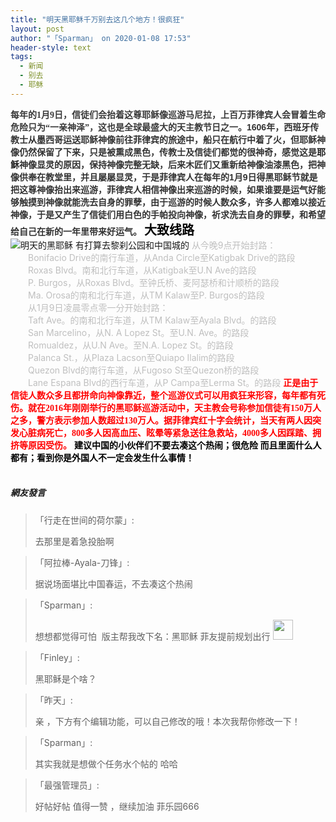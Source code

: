 ```yaml
---
title: "明天黑耶稣千万别去这几个地方！很疯狂"
layout: post
author: "「Sparman」 on 2020-01-08 17:53"
header-style: text
tags:
  - 新闻
  - 别去
  - 耶稣
---
```


<strong style="margin: 0px; padding: 0px; -webkit-tap-highlight-color: rgba(0, 0, 0, 0);"><span style="color: rgb(51, 51, 51); font-family: arial, 宋体, sans-serif; font-size: 14px; text-indent: 28px; background-color: rgb(255, 255, 255);"><span style="color: rgb(57, 57, 57); font-family: 宋体; background-color: rgb(255, 255, 255);">每年的1月9日，信徒们会抬着这尊耶稣像巡游马尼拉，上百万菲律宾人会冒着生命危险只为“一亲神泽”，这也是全球最盛大的天主教节日之一。</span>1606年，西班牙传教士从墨西哥运送耶稣神像前往菲律宾的旅途中，船只在航行中着了火，但耶稣神像仍然保留了下来，只是被熏成黑色，传教士及信徒们都觉的很神奇，感觉这是</span>耶稣<span style="color: rgb(51, 51, 51); font-family: arial, 宋体, sans-serif; font-size: 14px; text-indent: 28px; background-color: rgb(255, 255, 255);">神像显灵的原因，保持神像完整无缺，后来木匠们又重新给神像油漆黑色，把神像供奉在教堂里，并且屡屡显灵，于是菲律宾人在每年的1月9日得黑耶稣节就是把这尊神像抬出来巡游，菲律宾人相信神像出来巡游的时候，如果谁要是运气好能够触摸到神像就能洗去自身的罪孽，由于巡游的时候人数众多，许多人都难以接近神像，于是又产生了信徒们用白色的手帕投向神像，祈求洗去自身的罪孽，和希望给自己在新的一年里带来好运气。</span></strong>
<span style="font-size: 20px; color: rgb(0, 0, 0);"><strong><span style="font-size: 20px;">大致线路</span></strong></span><br>
<img src="https://36img.com/uploads/image/1578470027_9277.png?x-oss-process=style/mark" title="明天的黑耶稣 有打算去黎刹公园和中国城的" alt="明天的黑耶稣 有打算去黎刹公园和中国城的">
<span style="color: rgb(191, 191, 191);">从今晚9点开始封路：</span>
<br><span style="color: rgb(191, 191, 191);">　　Bonifacio Drive的南行车道，从Anda Circle至Katigbak Drive的路段</span>
<br><span style="color: rgb(191, 191, 191);">　　Roxas Blvd。南和北行车道，从Katigbak至U.N Ave的路段</span>
<br><span style="color: rgb(191, 191, 191);">　　P. Burgos，从Roxas Blvd。至钟氏桥、麦阿瑟桥和计顺桥的路段</span>
<br><span style="color: rgb(191, 191, 191);">　　Ma. Orosa的南和北行车道，从TM Kalaw至P. Burgos的路段</span>
<br><span style="color: rgb(191, 191, 191);">　　从1月9日凌晨零点零一分开始封路：</span>
<br><span style="color: rgb(191, 191, 191);">　　Taft Ave。的南和北行车道，从TM Kalaw至Ayala Blvd。的路段</span>
<br><span style="color: rgb(191, 191, 191);">　　San Marcelino，从N. A Lopez St。至U.N. Ave。的路段</span>
<br><span style="color: rgb(191, 191, 191);">　　Romualdez，从U.N Ave。至N.A. Lopez St。的路段</span>
<br><span style="color: rgb(191, 191, 191);">　　Palanca St.，从Plaza Lacson至Quiapo Ilalim的路段</span>
<br><span style="color: rgb(191, 191, 191);">　　Quezon Blvd的南行车道，从Fugoso St至Quezon桥的路段</span>
<br><span style="color: rgb(191, 191, 191);">　　Lane Espana Blvd的西行车道，从P Campa至Lerma St。的路段</span>
<span style="color: rgb(255, 0, 0);"><strong><span style="background-color: rgb(255, 255, 255); font-family: 微软雅黑, &quot;Microsoft YaHei&quot;;">正是由于信徒人数众多且都拼命向神像靠近，整个巡游仪式可以用疯狂来形容，每年都有死伤。就在2016年刚刚举行的黑耶稣巡游活动中，天主教会号称参加信徒有150万人之多，警方表示参加人数超过130万人。据菲律宾红十字会统计，当天有两人因突发心脏病死亡，800多人因高血压、眩晕等紧急送往急救站，4000多人因踩踏、拥挤等原因受伤。</span></strong></span>
<span style="color: rgb(255, 0, 0);"><strong><span style="background-color: rgb(255, 255, 255); font-family: 微软雅黑, &quot;Microsoft YaHei&quot;; color: rgb(0, 0, 0);">建议中国的小伙伴们不要去凑这个热闹；很危险 而且里面什么人都有；看到你是外国人不一定会发生什么事情！<br></span></strong></span>
<br>

##### 網友發言 
> 「行走在世间的荷尔蒙」:
> <p>去那里是着急投胎啊</p>

> 「阿拉棒-Ayala-刀锋」:
> <p>据说场面堪比中国春运，不去凑这个热闹</p>

> 「Sparman」:
> <p>想想都觉得可怕&nbsp; 版主帮我改下名：黑耶稣 菲友提前规划出行&nbsp;<img src="https://images.feileyuan.com/images/ueditor/dialogs/emotion/images/default/df_001.gif" width="32" height="32"></p>


> 「Finley」:
> <p>黑耶稣是个啥？</p>

> 「昨天」:
> <p>亲 ，下方有个编辑功能，可以自己修改的哦！本次我帮你修改一下！<br></p>

> 「Sparman」:
> <p>其实我就是想做个任务水个帖的 哈哈&nbsp;</p>


> 「最强管理员」:
> <p>好帖好帖 值得一赞 ，继续加油 菲乐园666</p>


